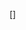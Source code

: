 [<ing align="left" alt="jair-carmona | LinkedIn" width="22px" src="https://simpleicons.org/icons/linkedin.svg" />] 
